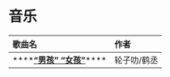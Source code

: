# 音乐

| 歌曲名 | 作者 |
| :--- | :--- |
| \*\*\*\*[**“男孩” “女孩”**](http://music.163.com/song?id=1374696628&userid=79220394)\*\*\*\* | 轮子叻/鹤丞 |


